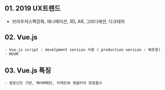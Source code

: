 ## 01. 2019 UX트렌드
   - 브라우저스펙강화, 애니메이션, 3D, AR, 그라디에션, 다크테마 

## 02. Vue.js 
    - Vue.js script : develpment version 사용 ( production version : 배포용)
    - MVVM

## 03. Vue.js 특징
    - 컴포넌트 기반, MVVM패턴, 리액트와 앵귤러의 장점흡수